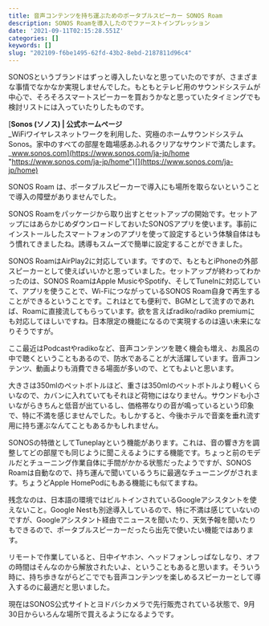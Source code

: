 ```yaml
---
title: 音声コンテンツを持ち運ぶためのポータブルスピーカー SONOS Roam
description: SONOS Roamを導入したのでファーストインプレッション
date: '2021-09-11T02:15:28.551Z'
categories: []
keywords: []
slug: "202109-f6be1495-62fd-43b2-8ebd-2187811d96c4"
---
```

SONOSというブランドはずっと導入したいなと思っていたのですが、さまざまな事情でなかなか実現しませんでした。もともとテレビ用のサウンドシステムが中心で、そろそろスマートスピーカーを買おうかなと思っていたタイミングでも検討リストには入っていたりしたものです。

[**Sonos (ソノス) | 公式ホームページ**  
_WiFiワイヤレスネットワークを利用した、究極のホームサウンドシステムSonos。家中のすべての部屋を臨場感あふれるクリアなサウンドで満たします。_www.sonos.com](https://www.sonos.com/ja-jp/home "https://www.sonos.com/ja-jp/home")[](https://www.sonos.com/ja-jp/home)

SONOS Roam は、ポータブルスピーカーで導入にも場所を取らないということで導入の障壁がありませんでした。

SONOS Roamをパッケージから取り出すとセットアップの開始です。セットアップにはあらかじめダウンロードしておいたSONOSアプリを使います。事前にインストールしたスマートフォンのアプリを使って設定するという体験自体はもう慣れてきましたね。誘導もスムーズで簡単に設定することができました。

SONOS RoamはAirPlay2に対応しています。ですので、もともとiPhoneの外部スピーカーとして使えばいいかと思っていました。セットアップが終わってわかったのは、SONOS RoamはApple MusicやSpotify、そしてTuneInに対応していて、アプリを使うことで、Wi-FiにつながっているSONOS Roam自身で再生することができるということです。これはとても便利で、BGMとして流すのであれば、Roamに直接流してもらっています。欲を言えばradiko/radiko premiumにも対応してほしいですね。日本限定の機能になるので実現するのは遠い未来になりそうですが。

ここ最近はPodcastやradikoなど、音声コンテンツを聴く機会も増え、お風呂の中で聴くということもあるので、防水であることが大活躍しています。音声コンテンツ、動画よりも消費できる場面が多いので、とてもよいと思います。

大きさは350mlのペットボトルほど、重さは350mlのペットボトルより軽いくらいなので、カバンに入れていてもそれほど荷物にはなりません。サウンドも小さいながらきちんと低音が出ているし、価格帯なりの音が鳴っているという印象で、特に不満を感じませんでした。もしかすると、今後ホテルで音楽を垂れ流す用に持ち運ぶなんてこともあるかもしれません。

SONOSの特徴としてTuneplayという機能があります。これは、音の響き方を調整してどの部屋でも同じように聞こえるようにする機能です。ちょっと前のモデルだとチューニング作業自体に手間がかかる状態だったようですが、SONOS Roamは自動なので、持ち運んで聞いているうちに最適なチューニングがされます。ちょうどApple HomePodにもある機能にも似てますね。

残念なのは、日本語の環境ではビルトインされているGoogleアシスタントを使えないこと。Google Nestも別途導入しているので、特に不満は感じていないのですが、Googleアシスタント経由でニュースを聞いたり、天気予報を聞いたりもできるので、ポータブルスピーカーだったら出先で使いたい機能ではあります。

リモートで作業していると、日中イヤホン、ヘッドフォンしっぱなしなり、オフの時間はそんなのから解放されたいよ、ということもあると思います。そういう時に、持ち歩きながらどこででも音声コンテンツを楽しめるスピーカーとして導入するのに最適だと思いました。

現在はSONOS公式サイトとヨドバシカメラで先行販売されている状態で、9月30日からいろんな場所で買えるようになるようです。